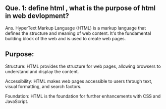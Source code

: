 ## Que. 1:  define html , what is the purpose of html in web devlopment?

Ans. HyperText Markup Language (HTML) is a markup language that defines the structure and meaning of web content. It's the fundamental building block of the web and is used to create web pages. 

##  Purpose:

Structure: HTML provides the structure for web pages, allowing browsers to understand and display the content. 

Accessibility: HTML makes web pages accessible to users through text, visual formatting, and search factors.

Foundation: HTML is the foundation for further enhancements with CSS and JavaScript. 
